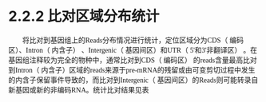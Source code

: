# 2.2.2 比对区域分布统计

<font face="微软雅黑" >&emsp;&emsp;将比对到基因组上的Reads分布情况进行统计，定位区域分为CDS（ 编码区）、Intron（ 内含子） 、Intergenic（ 基因间区）和UTR（ 5'和3'非翻译区） 。在基因组注释较为完全的物种中，通常比对到CDS（ 编码区） 的reads含量最高比对到Intron（ 内含子）区域的reads来源于pre-mRNA的残留或由可变剪切过程中发生的内含子保留事件导致的，而比对到Intergenic（ 基因间区）的Reads则可能转录自新基因或新的非编码RNA。统计比对结果见表</font><br />